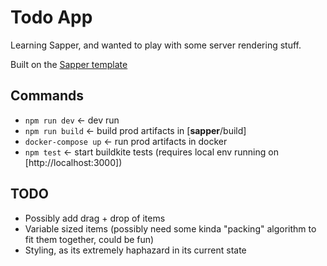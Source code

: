 # Todo App

Learning Sapper, and wanted to play with some server rendering stuff.

Built on the [Sapper template](https://github.com/sveltejs/sapper-template)

## Commands

* `npm run dev` <- dev run
* `npm run build` <- build prod artifacts in [__sapper__/build]
* `docker-compose up` <- run prod artifacts in docker
* `npm test` <- start buildkite tests (requires local env running on [http://localhost:3000])

## TODO

* Possibly add drag + drop of items
* Variable sized items (possibly need some kinda "packing" algorithm to fit them together, could be fun)
* Styling, as its extremely haphazard in its current state
